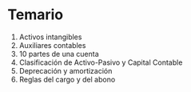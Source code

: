 # Temario
1. Activos intangibles
2. Auxiliares contables
3. 10 partes de una cuenta
4. Clasificación de Activo-Pasivo y Capital Contable
5. Deprecación y amortización
6. Reglas del cargo y del abono